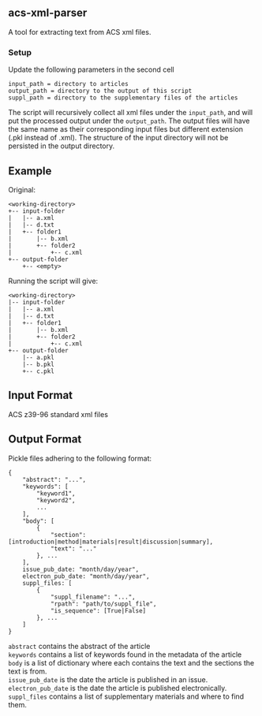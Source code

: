 ## acs-xml-parser
A tool for extracting text from ACS xml files.

### Setup

Update the following parameters in the second cell

```
input_path = directory to articles
output_path = directory to the output of this script
suppl_path = directory to the supplementary files of the articles
```

The script will recursively collect all xml files under the `input_path`, and will put the processed output under the `output_path`. The output files will have the same name as their corresponding input files but different extension (.pkl instead of .xml). The structure of the input directory will not be persisted in the output directory.

## Example

Original:

```
<working-directory>
+-- input-folder
|   |-- a.xml
|   |-- d.txt
|   +-- folder1
|       |-- b.xml
|       +-- folder2
|           +-- c.xml
+-- output-folder
    +-- <empty>
```

Running the script will give:

```
<working-directory>
|-- input-folder
|   |-- a.xml
|   |-- d.txt
|   +-- folder1
|       |-- b.xml
|       +-- folder2
|           +-- c.xml
+-- output-folder
    |-- a.pkl
    |-- b.pkl
    +-- c.pkl
```

## Input Format

ACS z39-96 standard xml files

## Output Format

Pickle files adhering to the following format:

```
{
    "abstract": "...",
    "keywords": [
        "keyword1",
        "keyword2",
        ...
    ],
    "body": [
        {
            "section": [introduction|method|materials|result|discussion|summary],
            "text": "..."
        }, ...
    ],
    issue_pub_date: "month/day/year",
    electron_pub_date: "month/day/year",
    suppl_files: [
        {
            "suppl_filename": "...",
            "rpath": "path/to/suppl_file",
            "is_sequence": [True|False]
        }, ...
    ]
}
```

`abstract` contains the abstract of the article\
`keywords` contains a list of keywords found in the metadata of the article\
`body` is a list of dictionary where each contains the text and the sections the text is from.\
`issue_pub_date` is the date the article is published in an issue.\
`electron_pub_date` is the date the article is published electronically.\
`suppl_files` contains a list of supplementary materials and where to find them.
